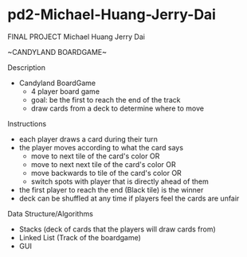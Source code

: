 pd2-Michael-Huang-Jerry-Dai
===========================

FINAL PROJECT
Michael Huang
Jerry Dai

~CANDYLAND BOARDGAME~

Description
- Candyland BoardGame
  - 4 player board game
  - goal: be the first to reach the end of the track
  - draw cards from a deck to determine where to move

Instructions
- each player draws a card during their turn
- the player moves according to what the card says
  - move to next tile of the card's color OR
  - move to next next tile of the card's color OR
  - move backwards to tile of the card's color OR
  - switch spots with player that is directly ahead of them
- the first player to reach the end (Black tile) is the winner
- deck can be shuffled at any time if players feel the cards are unfair

Data Structure/Algorithms
- Stacks (deck of cards that the players will draw cards from)
- Linked List (Track of the boardgame)
- GUI


